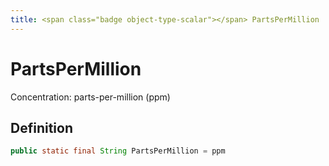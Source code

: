 ```yaml
---
title: <span class="badge object-type-scalar"></span> PartsPerMillion
---
```

# <span class="badge object-type-scalar"></span> PartsPerMillion

Concentration: parts-per-million (ppm)

## Definition

```java
public static final String PartsPerMillion = ppm
```
